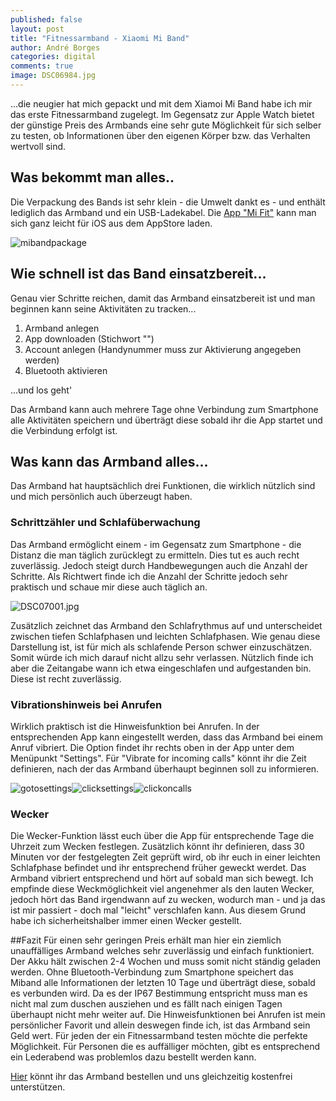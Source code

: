 ```yaml
---
published: false
layout: post
title: "Fitnessarmband - Xiaomi Mi Band"
author: André Borges
categories: digital
comments: true
image: DSC06984.jpg
---
```


...die neugier hat mich gepackt und mit dem Xiamoi Mi Band habe ich mir das erste Fitnessarmband zugelegt. Im Gegensatz zur Apple Watch bietet der günstige Preis des Armbands eine sehr gute Möglichkeit für sich selber zu testen, ob Informationen über den eigenen Körper bzw. das Verhalten wertvoll sind.

## Was bekommt man alles..
Die Verpackung des Bands ist sehr klein - die Umwelt dankt es - und enthält lediglich das Armband und ein USB-Ladekabel. Die [App "Mi Fit"](https://itunes.apple.com/de/app/mi-fit/id938688461?mt=8) kann man sich ganz leicht für iOS aus dem AppStore laden.

![mibandpackage]({{site.baseurl}}/images/DSC06984.jpg)

## Wie schnell ist das Band einsatzbereit...
Genau vier Schritte reichen, damit das Armband einsatzbereit ist und man beginnen kann seine Aktivitäten zu tracken...

  1. Armband anlegen
  2. App downloaden (Stichwort "")
  3. Account anlegen (Handynummer muss zur Aktivierung angegeben werden)
  4. Bluetooth aktivieren
  
...und los geht'

Das Armband kann auch mehrere Tage ohne Verbindung zum Smartphone alle Aktivitäten speichern und überträgt diese sobald ihr die App startet und die Verbindung erfolgt ist.

## Was kann das Armband alles...
Das Armband hat hauptsächlich drei Funktionen, die wirklich nützlich sind und mich persönlich auch überzeugt haben.

### Schrittzähler und Schlafüberwachung
Das Armband ermöglicht einem - im Gegensatz zum Smartphone - die Distanz die man täglich zurücklegt zu ermitteln. Dies tut es auch recht zuverlässig. Jedoch steigt durch Handbewegungen auch die Anzahl der Schritte. Als Richtwert finde ich die Anzahl der Schritte jedoch sehr praktisch und schaue mir diese auch täglich an.

![DSC07001.jpg]({{site.baseurl}}/images/DSC07001.jpg)

Zusätzlich zeichnet das Armband den Schlafrythmus auf und unterscheidet zwischen tiefen Schlafphasen und leichten Schlafphasen. Wie genau diese Darstellung ist, ist für mich als schlafende Person schwer einzuschätzen. Somit würde ich mich darauf nicht allzu sehr verlassen. Nützlich finde ich aber die Zeitangabe wann ich etwa eingeschlafen und aufgestanden bin. Diese ist recht zuverlässig.

### Vibrationshinweis bei Anrufen
Wirklich praktisch ist die Hinweisfunktion bei Anrufen. In der entsprechenden App kann eingestellt werden, dass das Armband bei einem Anruf vibriert. Die Option findet ihr rechts oben in der App unter dem Menüpunkt "Settings". Für "Vibrate for incoming calls" könnt ihr die Zeit definieren, nach der das Armband überhaupt beginnen soll zu informieren.

![gotosettings]({{site.baseurl}}/images/01.png)![clicksettings]({{site.baseurl}}/images/02.png)![clickoncalls]({{site.baseurl}}/images/03.png)

### Wecker
Die Wecker-Funktion lässt euch über die App für entsprechende Tage die Uhrzeit zum Wecken festlegen. Zusätzlich könnt ihr definieren, dass 30 Minuten vor der festgelegten Zeit geprüft wird, ob ihr euch in einer leichten Schlafphase befindet und ihr entsprechend früher geweckt werdet. Das Armband vibriert entsprechend und hört auf sobald man sich bewegt. Ich empfinde diese Weckmöglichkeit viel angenehmer als den lauten Wecker, jedoch hört das Band irgendwann auf zu wecken, wodurch man - und ja das ist mir passiert - doch mal "leicht" verschlafen kann. Aus diesem Grund habe ich sicherheitshalber immer einen Wecker gestellt.

##Fazit
Für einen sehr geringen Preis erhält man hier ein ziemlich unauffälliges Armband welches sehr zuverlässig und einfach funktioniert. Der Akku hält zwischen 2-4 Wochen und muss somit nicht ständig geladen werden. Ohne Bluetooth-Verbindung zum Smartphone speichert das Miband alle Informationen der letzten 10 Tage und überträgt diese, sobald es verbunden wird. Da es der IP67 Bestimmung entspricht muss man es nicht mal zum duschen ausziehen und es fällt nach einigen Tagen überhaupt nicht mehr weiter auf. Die Hinweisfunktionen bei Anrufen ist mein persönlicher Favorit und allein deswegen finde ich, ist das Armband sein Geld wert. Für jeden der ein Fitnessarmband testen möchte die perfekte Möglichkeit. Für Personen die es auffälliger möchten, gibt es entsprechend ein Lederabend was problemlos dazu bestellt werden kann.

[Hier](http://www.amazon.de/gp/product/B00Q5P79TO/ref=as_li_tl?ie=UTF8&camp=1638&creative=6742&creativeASIN=B00Q5P79TO&linkCode=as2&tag=webworkersio-21&linkId=GHXL2OOMDTF7E7EI) könnt ihr das Armband bestellen und uns gleichzeitig kostenfrei unterstützen.
